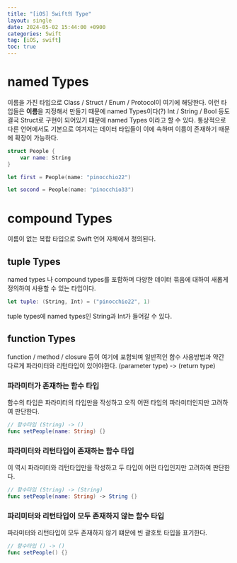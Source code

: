 ```yaml
---
title: "[iOS] Swift의 Type"
layout: single
date: 2024-05-02 15:44:00 +0900
categories: Swift
tag: [iOS, swift]
toc: true
---
```

 
# named Types
이름을 가진 타입으로 Class / Struct / Enum / Protocol이 여기에 해당한다. 이런 타입들은 **이름**을 지정해서 만들기 때문에 named Types이다(?) Int / String / Bool 등도 결국 Struct로 구현이 되어있기 떄문에 named Types 이라고 할 수 있다. 통상적으로 다른 언어에서도 기본으로 여겨지는 데이터 타입들이 이에 속하며 이름이 존재하기 때문에 확장이 가능하다.

```swift
struct People {
    var name: String
}

let first = People(name: "pinocchio22")

let socond = People(name: "pinocchio33")
```

# compound Types
이름이 없는 복합 타입으로 Swift 언어 자체에서 정의된다. 

## tuple Types
named types 나 compound types를 포함하며 다양한 데이터 묶음에 대하여 새롭게 정의하여 사용할 수 있는 타입이다. 

```swift
let tuple: (String, Int) = ("pinocchio22", 1)
```
tuple types에 named types인 String과 Int가 들어갈 수 있다.

## function Types
function / method / closure 등이 여기에 포함되며 일반적인 함수 사용방법과 약간 다르게 파라미터와 리턴타입이 있어야한다.
(parameter type) -> (return type)

### 파라미터가 존재하는 함수 타입
함수의 타입은 파라미터의 타입만을 작성하고 오직 어떤 타입의 파라미터인지만 고려하여 판단한다.

```swift
// 함수타입 (String) -> ()
func setPeople(name: String) {}
```

### 파라미터와 리턴타입이 존재하는 함수 타입
이 역시 파라미터와 리턴타입만을 작성하고 두 타입이 어떤 타입인지만 고려하여 판단한다.

```swift
// 함수타입 (String) -> (String)
func setPeople(name: String) -> String {}
```

### 파리미터와 리턴타입이 모두 존재하지 않는 함수 타입
파라미터와 리턴타입이 모두 존재하지 않기 떄문에 빈 괄호토 타입을 표기한다.

```swift
// 함수타입 () -> ()
func setPeople() {}
```
